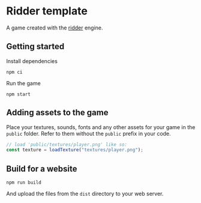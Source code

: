 # Ridder template

A game created with the [ridder](https://github.com/patrickswijgman/ridder) engine.

## Getting started

Install dependencies

```shell
npm ci
```

Run the game

```shell
npm start
```

## Adding assets to the game

Place your textures, sounds, fonts and any other assets for your game in the `public` folder. Refer to them without the `public` prefix in your code.

```javascript
// load 'public/textures/player.png' like so:
const texture = loadTexture("textures/player.png");
```

## Build for a website

```shell
npm run build
```

And upload the files from the `dist` directory to your web server.
